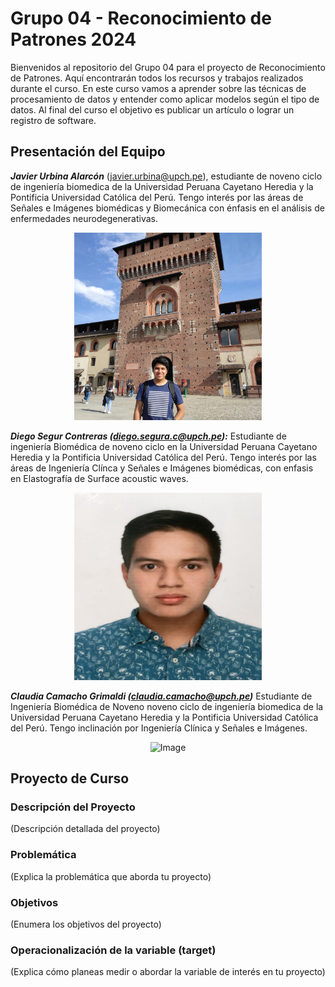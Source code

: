 # Grupo 04 - Reconocimiento de Patrones 2024

Bienvenidos al repositorio del Grupo 04 para el proyecto de Reconocimiento de Patrones. Aquí encontrarán todos los recursos y trabajos realizados durante el curso. En este curso vamos a aprender sobre las técnicas de procesamiento de datos y entender como aplicar modelos según el tipo de datos. Al final del curso el objetivo es publicar un artículo o lograr un registro de software.

## Presentación del Equipo
***Javier Urbina Alarcón*** (javier.urbina@upch.pe), estudiante de noveno ciclo de ingeniería biomedica de la Universidad Peruana Cayetano Heredia y la Pontificia Universidad Católica del Perú. Tengo interés por las áreas de Señales e Imágenes biomédicas y Biomecánica con énfasis en el análisis de enfermedades neurodegenerativas.

<p align="center">
    <img src="foto_Javier.jpeg" alt="Image" width="300" height="300">
</p>


***Diego Segur Contreras  (diego.segura.c@upch.pe):***
Estudiante de ingeniería Biomédica de noveno ciclo en la Universidad Peruana Cayetano Heredia y la Pontificia Universidad Católica del Perú. Tengo interés por las áreas de Ingeniería Clínca y Señales e Imágenes biomédicas, con enfasis en Elastografía de Surface acoustic waves.
<p align="center">
    <img src="Foto_Diego.jpg" alt="Image" width="300" height="300">
</p>

***Claudia Camacho Grimaldi (claudia.camacho@upch.pe)***
Estudiante de Ingeniería Biomédica de Noveno noveno ciclo de ingeniería biomedica de la Universidad Peruana Cayetano Heredia y la Pontificia Universidad Católica del Perú. Tengo inclinación por Ingeniería Clínica y Señales e Imágenes.
<p align="center">
    <img src="foto_clu.jpg" alt="Image" width="300" height="300">
</p>

## Proyecto de Curso
### Descripción del Proyecto
(Descripción detallada del proyecto)

### Problemática
(Explica la problemática que aborda tu proyecto)

### Objetivos
(Enumera los objetivos del proyecto)

### Operacionalización de la variable (target)
(Explica cómo planeas medir o abordar la variable de interés en tu proyecto)
